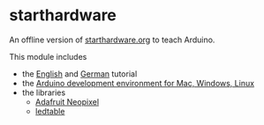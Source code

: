 # starthardware

An offline version of [starthardware.org](http://starthardware.org) to teach Arduino.

This module includes

- the [English](http://starthardware.org/?lang=en) and [German](http://starthardware.org/) tutorial
- the [Arduino development environment for Mac, Windows, Linux](https://www.arduino.cc/en/Main/Software)
- the libraries
  - [Adafruit Neopixel](https://github.com/adafruit/Adafruit_NeoPixel)
  - [ledtable](https://github.com/niccokunzmann/ledtable/)
